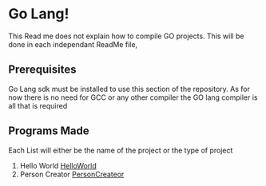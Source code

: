 # Go Lang!
This Read me does not explain how to compile GO projects.
This will be done in each independant ReadMe file,

## Prerequisites
Go Lang sdk must be installed to use this section of the repository.
As for now there is no need for GCC or any other compiler
the GO lang compiler is all that is required

## Programs Made
Each List will either be the name of the project or the type of project
1. Hello World [HelloWorld](/GO%20Lang/HelloWorld)
2. Person Creator [PersonCreateor](/GO%20Lang/PersonCreator)